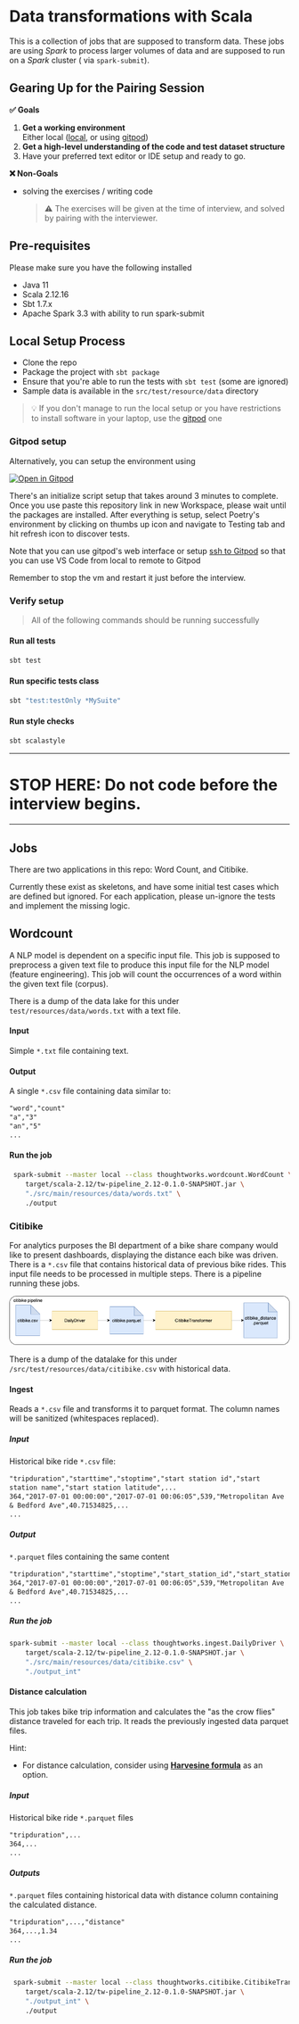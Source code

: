 # Data transformations with Scala

This is a collection of jobs that are supposed to transform data.
These jobs are using _Spark_ to process larger volumes of data and are supposed to run on a _Spark_ cluster (
via `spark-submit`).

## Gearing Up for the Pairing Session

**✅ Goals**

1. **Get a working environment**  
   Either local ([local](#local-setup), or using [gitpod](#gitpod-setup))
2. **Get a high-level understanding of the code and test dataset structure**
3. Have your preferred text editor or IDE setup and ready to go.

**❌ Non-Goals**

- solving the exercises / writing code
  > ⚠️ The exercises will be given at the time of interview, and solved by pairing with the interviewer.

## Pre-requisites

Please make sure you have the following installed

* Java 11
* Scala 2.12.16
* Sbt 1.7.x
* Apache Spark 3.3 with ability to run spark-submit

## Local Setup Process

* Clone the repo
* Package the project with `sbt package`
* Ensure that you're able to run the tests with `sbt test` (some are ignored)
* Sample data is available in the `src/test/resource/data` directory

> 💡 If you don't manage to run the local setup or you have restrictions to install software in your laptop, use
> the [gitpod](#gitpod-setup) one

### Gitpod setup

Alternatively, you can setup the environment using

[![Open in Gitpod](https://gitpod.io/button/open-in-gitpod.svg)](https://gitpod.io/#https://github.com/techops-recsys-lateral-hiring/dataengineer-transformations-scala)

There's an initialize script setup that takes around 3 minutes to complete. Once you use paste this repository link in
new Workspace, please wait until the packages are installed.
After everything is setup, select Poetry's environment by clicking on thumbs up icon and navigate to Testing tab and hit
refresh icon to discover tests.

Note that you can use gitpod's web interface or
setup [ssh to Gitpod](https://www.gitpod.io/docs/references/ides-and-editors/vscode#connecting-to-vs-code-desktop) so
that you can use VS Code from local to remote to Gitpod

Remember to stop the vm and restart it just before the interview.

### Verify setup

> All of the following commands should be running successfully

#### Run all tests

```bash
sbt test
```

#### Run specific tests class

```bash
sbt "test:testOnly *MySuite"
```

#### Run style checks

```bash
sbt scalastyle
```

---
# STOP HERE: Do not code before the interview begins.
---

## Jobs

There are two applications in this repo: Word Count, and Citibike.

Currently these exist as skeletons, and have some initial test cases which are defined but ignored. For each
application, please un-ignore the tests and implement the missing logic.

## Wordcount

A NLP model is dependent on a specific input file. This job is supposed to preprocess a given text file to produce this
input file for the NLP model (feature engineering). This job will count the occurrences of a word within the given text
file (corpus).

There is a dump of the data lake for this under `test/resources/data/words.txt` with a text file.

#### Input

Simple `*.txt` file containing text.

#### Output

A single `*.csv` file containing data similar to:

```csv
"word","count"
"a","3"
"an","5"
...
```

#### Run the job

```bash
 spark-submit --master local --class thoughtworks.wordcount.WordCount \
    target/scala-2.12/tw-pipeline_2.12-0.1.0-SNAPSHOT.jar \
    "./src/main/resources/data/words.txt" \
    ./output
```

### Citibike

For analytics purposes the BI department of a bike share company would like to present dashboards, displaying the
distance each bike was driven. There is a `*.csv` file that contains historical data of previous bike rides. This input
file needs to be processed in multiple steps. There is a pipeline running these jobs.

![citibike pipeline](docs/citibike.png)

There is a dump of the datalake for this under `/src/test/resources/data/citibike.csv` with historical data.

#### Ingest

Reads a `*.csv` file and transforms it to parquet format. The column names will be sanitized (whitespaces replaced).

##### Input

Historical bike ride `*.csv` file:

```csv
"tripduration","starttime","stoptime","start station id","start station name","start station latitude",...
364,"2017-07-01 00:00:00","2017-07-01 00:06:05",539,"Metropolitan Ave & Bedford Ave",40.71534825,...
...
```

##### Output

`*.parquet` files containing the same content

```csv
"tripduration","starttime","stoptime","start_station_id","start_station_name","start_station_latitude",...
364,"2017-07-01 00:00:00","2017-07-01 00:06:05",539,"Metropolitan Ave & Bedford Ave",40.71534825,...
...
```

##### Run the job

```bash
spark-submit --master local --class thoughtworks.ingest.DailyDriver \
    target/scala-2.12/tw-pipeline_2.12-0.1.0-SNAPSHOT.jar \
    "./src/main/resources/data/citibike.csv" \
    "./output_int"
```

#### Distance calculation

This job takes bike trip information and calculates the "as the crow flies" distance traveled for each trip. It reads
the previously ingested data parquet files.

Hint:

- For distance calculation, consider using [**Harvesine formula**](https://en.wikipedia.org/wiki/Haversine_formula) as
  an option.

##### Input

Historical bike ride `*.parquet` files

```csv
"tripduration",...
364,...
...
```

##### Outputs

`*.parquet` files containing historical data with distance column containing the calculated distance.

```csv
"tripduration",...,"distance"
364,...,1.34
...
```

##### Run the job

```bash
 spark-submit --master local --class thoughtworks.citibike.CitibikeTransformer \
    target/scala-2.12/tw-pipeline_2.12-0.1.0-SNAPSHOT.jar \
    "./output_int" \
    ./output
```